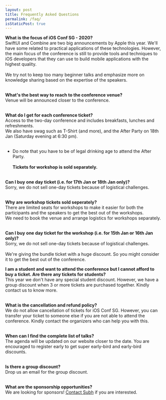 ```yaml
---
layout: post
title: Frequently Asked Questions
permalink: /faq/
isStaticPost: true
---
```


<section id="faq" class="main special">
<div class="content">
<div style="text-align: left;">
<p>
<b>What is the focus of iOS Conf SG - 2020?</b> <br />
SwiftUI and Combine are two big announcements by Apple this year. We'll have some related to practical applications of these technologies. However, the main focus of the conference is still to provide tools and techniques to iOS developers that they can use to build mobile applications with the highest quality. <br /> <br />
We try not to keep too many beginner talks and emphasize more on knowledge sharing based on the expertise of the speakers.
<br /> <br />

<b>What's the best way to reach to the conference venue?</b><br />
Venue will be announced closer to the conference.<br /> <br />

<b>What do I get for each conference ticket?</b><br />
Access to the two-day conference and includes breakfasts, lunches and refreshments.<br />
We also have swag such as T-Shirt (and more), and the After Party on 18th Jan (Saturday evening at 6:30 pm).<br /><br />

* Do note that you have to be of legal drinking age to attend the After Party. <br /> <br />
<strong>Tickets for workshop is sold separately.</strong><br /> <br />

<b>Can I buy one day ticket (i.e. for 17th Jan or 18th Jan only)?</b><br />
Sorry, we do not sell one-day tickets because of logistical challenges. <br /> <br />

<b>Why are workshop tickets sold seperately?</b><br />
There are limited seats for workshops to make it easier for both the participants and the speakers to get the best out of the workshops.<br/>
We need to book the venue and arrange logistics for workshops separately.<br/><br/>

<b>Can I buy one day ticket for the workshop (i.e. for 15th Jan or 16th Jan only)?</b><br />
Sorry, we do not sell one-day tickets because of logistical challenges. <br /> <br />
We're giving the bundle ticket with a huge discount. So you might consider it to get the best out of the conference.

<b>I am a student and want to attend the conference but I cannot afford to buy a ticket. Are there any tickets for students?</b><br />
This year we don't have any special student discount. However, we have a group discount when 3 or more tickets are purchased together. Kindly contact us to know more.<br /> <br />

<b>What is the cancellation and refund policy?</b><br />
We do not allow cancellation of tickets for iOS Conf SG. However, you can transfer your ticket to someone else if you are not able to attend the conference. Kindly contact the organizers who can help you with this. <br /> <br />

<b>When can I find the complete list of talks?</b><br />
The agenda will be updated on our website closer to the date. You are encouraged to register early to get super early-bird and early-bird discounts. <br /> <br />

<b>Is there a group discount?</b><br />
Drop us an email for the group discount.<br/><br/>

<b>What are the sponsorship opportunities?</b><br />
We are looking for sponsors! <a href="mailto:subh@iosconf.sg">Contact Subh</a> if you are interested. <br /> <br />
</p>
</div>
</div>                              
</section>

<img class="img-responsive feature-image" src="{{ site.baseurl }}/img/posts/cod.jpg" style="display:none">